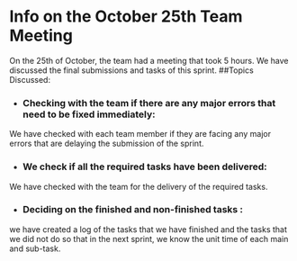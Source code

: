 # Info on the October 25th Team Meeting

On the 25th of October, the team had a meeting that took 5 hours. We have discussed the final submissions and tasks of this sprint. 
##Topics Discussed:

* ### Checking with the team if there are any major errors that need to be fixed immediately:
We have checked with each team member if they are facing any major errors that are delaying the submission of the sprint.

* ### We check if all the required tasks have been delivered:
We have checked with the team for the delivery of the required tasks.

* ### Deciding on the finished and non-finished tasks :
we have created a log of the tasks that we have finished and the tasks that we did not do so that in the next sprint, we know the unit time of each main and sub-task.

